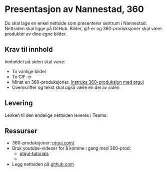 # Presentasjon av Nannestad, 360
Du skal lage en enkel nettside som presenterer sentrum i Nannestad. Nettsiden skal ligge
på GitHub. Bilder, gif-er og 360-produksjoner skal være produkter av dine egne bilder.

## Krav til innhold
Innholdet på siden skal være:
- To vanlige bilder
- To GIF-er
- Minst en 360-produksjoner. [Instruks 360-produksjon med ptgui](./lage_panorama_instruks.md)
- Overskrifter og tekst skal også være en del av siden

## Levering
Lenken til den endelige nettsiden leveres i Teams. 

## Ressurser
- 360-produksjoner: [ptgui.com/](https://ptgui.com/)
- Bruk youtube-videoer for å komme i gang med 360-prod:
  - [ptgui-tutorials](https://www.youtube.com/watch?v=O2JaDKSOtwY)
  - 
- Legg nettsiden på [github.com](https://github.com/)

